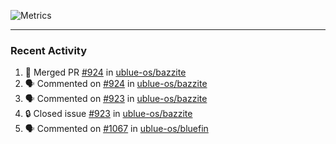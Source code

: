 ![Metrics](https://metrics.lecoq.io/KyleGospo?template=classic&base=header%2C%20activity%2C%20community%2C%20repositories%2C%20metadata&base.indepth=false&base.hireable=false&base.skip=false&config.timezone=America%2FLos_Angeles)

---
### Recent Activity
<!--START_SECTION:activity-->
1. 🎉 Merged PR [#924](https://github.com/ublue-os/bazzite/pull/924) in [ublue-os/bazzite](https://github.com/ublue-os/bazzite)
2. 🗣 Commented on [#924](https://github.com/ublue-os/bazzite/pull/924#issuecomment-2027600625) in [ublue-os/bazzite](https://github.com/ublue-os/bazzite)
3. 🗣 Commented on [#923](https://github.com/ublue-os/bazzite/issues/923#issuecomment-2027586662) in [ublue-os/bazzite](https://github.com/ublue-os/bazzite)
4. 🔒 Closed issue [#923](https://github.com/ublue-os/bazzite/issues/923) in [ublue-os/bazzite](https://github.com/ublue-os/bazzite)
5. 🗣 Commented on [#1067](https://github.com/ublue-os/bluefin/issues/1067#issuecomment-2027384310) in [ublue-os/bluefin](https://github.com/ublue-os/bluefin)
<!--END_SECTION:activity-->
